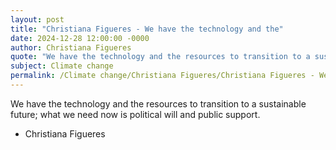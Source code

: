 ```yaml
---
layout: post
title: "Christiana Figueres - We have the technology and the"
date: 2024-12-28 12:00:00 -0000
author: Christiana Figueres
quote: "We have the technology and the resources to transition to a sustainable future; what we need now is political will and public support."
subject: Climate change
permalink: /Climate change/Christiana Figueres/Christiana Figueres - We have the technology and the
---
```


We have the technology and the resources to transition to a sustainable future; what we need now is political will and public support.

- Christiana Figueres
